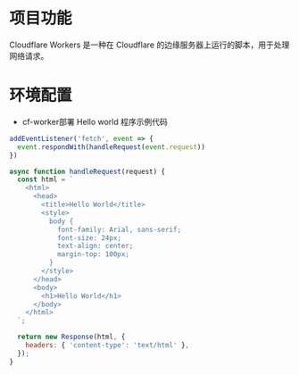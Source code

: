 # 项目功能

Cloudflare Workers 是一种在 Cloudflare 的边缘服务器上运行的脚本，用于处理网络请求。


# 环境配置

- cf-worker部署 Hello world 程序示例代码

```js
addEventListener('fetch', event => {
  event.respondWith(handleRequest(event.request))
})

async function handleRequest(request) {
  const html = `
    <html>
      <head>
        <title>Hello World</title>
        <style>
          body {
            font-family: Arial, sans-serif;
            font-size: 24px;
            text-align: center;
            margin-top: 100px;
          }
        </style>
      </head>
      <body>
        <h1>Hello World</h1>
      </body>
    </html>
  `;

  return new Response(html, {
    headers: { 'content-type': 'text/html' },
  });
}
```
